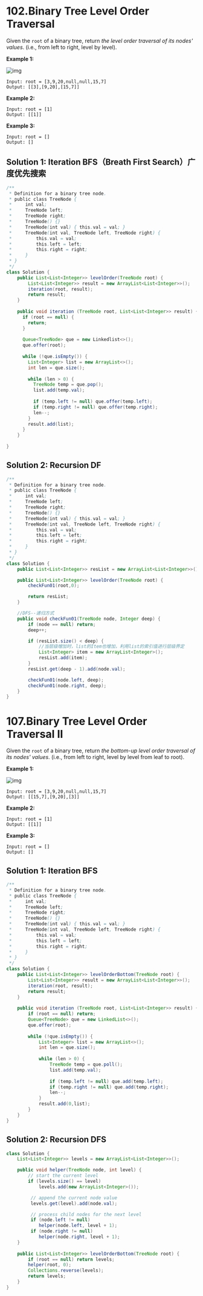 # 102.Binary Tree Level Order Traversal

Given the `root` of a binary tree, return *the level order traversal of its nodes' values*. (i.e., from left to right, level by level).

 

**Example 1:**

![img](https://assets.leetcode.com/uploads/2021/02/19/tree1.jpg)

```
Input: root = [3,9,20,null,null,15,7]
Output: [[3],[9,20],[15,7]]
```

**Example 2:**

```
Input: root = [1]
Output: [[1]]
```

**Example 3:**

```
Input: root = []
Output: []
```





## Solution 1: Iteration  BFS（Breath First Search）广度优先搜索

```java
/**
 * Definition for a binary tree node.
 * public class TreeNode {
 *     int val;
 *     TreeNode left;
 *     TreeNode right;
 *     TreeNode() {}
 *     TreeNode(int val) { this.val = val; }
 *     TreeNode(int val, TreeNode left, TreeNode right) {
 *         this.val = val;
 *         this.left = left;
 *         this.right = right;
 *     }
 * }
 */
class Solution {
    public List<List<Integer>> levelOrder(TreeNode root) {
        List<List<Integer>> result = new ArrayList<List<Integer>>();
      	iteration(root, result);
      	return result;
    }
  
  	public void iteration (TreeNode root, List<List<Integer>> result) {
      if (root == null) {
        return;
      }
      
      Queue<TreeNode> que = new Linkedlist<>();
      que.offer(root);
      
      while (!que.isEmpty()) {
        List<Integer> list = new ArrayList<>();
        int len = que.size();
        
        while (len > 0) {
          TreeNode temp = que.pop();
          list.add(temp.val);
          
          if (temp.left != null) que.offer(temp.left);
          if (temp.right != null) que.offer(temp.right);
          len--;
        }
        result.add(list);
      }
    }
    
}
```





## Solution 2: Recursion  DF

```java
/**
 * Definition for a binary tree node.
 * public class TreeNode {
 *     int val;
 *     TreeNode left;
 *     TreeNode right;
 *     TreeNode() {}
 *     TreeNode(int val) { this.val = val; }
 *     TreeNode(int val, TreeNode left, TreeNode right) {
 *         this.val = val;
 *         this.left = left;
 *         this.right = right;
 *     }
 * }
 */
class Solution {
    public List<List<Integer>> resList = new ArrayList<List<Integer>>();

    public List<List<Integer>> levelOrder(TreeNode root) {
        checkFun01(root,0);

        return resList;
    }

    //DFS--递归方式
    public void checkFun01(TreeNode node, Integer deep) {
        if (node == null) return;
        deep++;

        if (resList.size() < deep) {
            //当层级增加时，list的Item也增加，利用list的索引值进行层级界定
            List<Integer> item = new ArrayList<Integer>();
            resList.add(item);
        }
        resList.get(deep - 1).add(node.val);

        checkFun01(node.left, deep);
        checkFun01(node.right, deep);
    }
}
```





# 107.Binary Tree Level Order Traversal II

Given the `root` of a binary tree, return *the bottom-up level order traversal of its nodes' values*. (i.e., from left to right, level by level from leaf to root).

 

**Example 1:**

![img](https://assets.leetcode.com/uploads/2021/02/19/tree1.jpg)

```
Input: root = [3,9,20,null,null,15,7]
Output: [[15,7],[9,20],[3]]
```

**Example 2:**

```
Input: root = [1]
Output: [[1]]
```

**Example 3:**

```
Input: root = []
Output: []
```





## Solution 1: Iteration   BFS

```java
/**
 * Definition for a binary tree node.
 * public class TreeNode {
 *     int val;
 *     TreeNode left;
 *     TreeNode right;
 *     TreeNode() {}
 *     TreeNode(int val) { this.val = val; }
 *     TreeNode(int val, TreeNode left, TreeNode right) {
 *         this.val = val;
 *         this.left = left;
 *         this.right = right;
 *     }
 * }
 */
class Solution {
    public List<List<Integer>> levelOrderBottom(TreeNode root) {
        List<List<Integer>> result = new ArrayList<List<Integer>>();
        iteration(root, result);
        return result;
    }
    
    public void iteration (TreeNode root, List<List<Integer>> result) {
        if (root == null) return;
        Queue<TreeNode> que = new LinkedList<>();
        que.offer(root);
        
        while (!que.isEmpty()) {
            List<Integer> list = new ArrayList<>();
            int len = que.size();
            
            while (len > 0) {
                TreeNode temp = que.poll();
                list.add(temp.val);
                
                if (temp.left != null) que.add(temp.left);
                if (temp.right != null) que.add(temp.right);
                len--;
            }
            result.add(0,list);
        }
    }
}

```





## Solution 2: Recursion      DFS

```java
class Solution {
    List<List<Integer>> levels = new ArrayList<List<Integer>>();

    public void helper(TreeNode node, int level) {
        // start the current level
        if (levels.size() == level)
            levels.add(new ArrayList<Integer>());

         // append the current node value
         levels.get(level).add(node.val);

         // process child nodes for the next level
         if (node.left != null)
            helper(node.left, level + 1);
         if (node.right != null)
            helper(node.right, level + 1);
    }
    
    public List<List<Integer>> levelOrderBottom(TreeNode root) {
        if (root == null) return levels;
        helper(root, 0);
        Collections.reverse(levels);
        return levels;
    }
}
```

